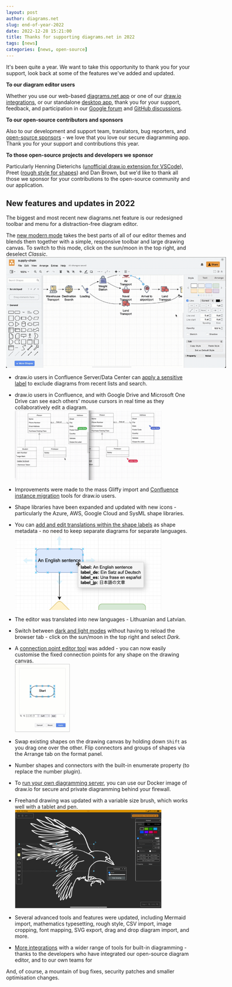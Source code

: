 ```yaml
---
layout: post
author: diagrams.net
slug: end-of-year-2022
date: 2022-12-28 15:21:00
title: Thanks for supporting diagrams.net in 2022
tags: [news]
categories: [news, open-source]
---
```


It's been quite a year. We want to take this opportunity to thank you for your support, look back at some of the features we've added and updated.

**To our diagram editor users** 

Whether you use our web-based [diagrams.net app](https://app.diagrams.net) or one of our [draw.io integrations](/integrations.html), or our standalone [desktop app](https://get.diagrams.net/), thank you for your support, feedback, and participation in our [Google forum](https://groups.google.com/forum/#!forum/drawio) and [GitHub discussions](https://github.com/jgraph/drawio/discussions). 

**To our open-source contributors and sponsors** 

Also to our development and support team, translators, bug reporters, and [open-source sponsors](https://github.com/sponsors/jgraph#sponsors) - we love that you love our secure diagramming app. Thank you for your support and contributions this year.

**To those open-source projects and developers we sponsor**

Particularly Henning Dieterichs ([unofficial draw.io extension for VSCode](https://github.com/hediet/vscode-drawio)), Preet ([rough style for shapes](https://github.com/rough-stuff/rough)) and Dan Brown, but we'd like to thank all those we sponsor for your contributions to the open-source community and our application.

## New features and updates in 2022

The biggest and most recent new diagrams.net feature is our redesigned toolbar and menu for a distraction-free diagram editor. 

The [new modern mode](/blog/modern-mode-diagrams.html) takes the best parts of all of our editor themes and blends them together with a simple, responsive toolbar and large drawing canvas. To switch to this mode, click on the sun/moon in the top right, and deselect _Classic_.
<br /><img src="/assets/img/blog/modern-mode-switch.gif" style="width=100%;max-width:600px;height:auto;" alt="Draw a freehand shape in your diagram via the toolbar in modern mode in diagrams.net">

* draw.io users in Confluence Server/Data Center can [apply a sensitive label](/blog/drawio-sensitive-label.html) to exclude diagrams from recent lists and search.

* draw.io users in Confluence, and with Google Drive and Microsoft One Drive can see each others' mouse cursors in real time as they collaboratively edit a diagram.
<br /><img src="/assets/img/blog/remote-cursors.gif" style="width=100%;max-width:400px;height:auto;" alt="Share your mouse cursor with others who are editing the same draw.io diagram in Confluence Cloud">

* Improvements were made to the mass Gliffy import and [Confluence instance migration](/doc/faq/migrate-drawio-confluence.html) tools for draw.io users. 

* Shape libraries have been expanded and updated with new icons - particularly the Azure, AWS, Google Cloud and SysML shape libraries. 

* You can [add and edit translations within the shape labels](/blog/translate-diagrams.html) as shape metadata - no need to keep separate diagrams for separate languages.
<br /><img src="/assets/img/blog/translate-hover-shape-data.png" style="width=100%;max-width:400px;height:auto;" alt="Translate labels on shapes and connectors directly in the diagrams.net editor">

* The editor was translated into new languages - Lithuanian and Latvian.

* Switch between [dark and light modes](/blog/change-editor-mode.html) without having to reload the browser tab - click on the sun/moon in the top right and select _Dark_.

* A [connection point editor tool](/blog/edit-connection-points.html) was added - you can now easily customise the fixed connection points for any shape on the drawing canvas. 
<br /><img src="/assets/img/blog/connection-points-edit.gif" style="width=100%;max-width:150px;height:auto;" alt="Move, delete and add connection points to a shape visually in diagrams.net">

* Swap existing shapes on the drawing canvas by holding down ``Shift`` as you drag one over the other. Flip connectors and groups of shapes via the Arrange tab on the format panel.

* Number shapes and connectors with the built-in enumerate property (to replace the number plugin).

* To [run your own diagramming server](/blog/diagrams-docker-app.html), you can use our Docker image of draw.io for secure and private diagramming behind your firewall.

* Freehand drawing was updated with a variable size brush, which works well with a tablet and pen. 
<br />[<img src="/assets/img/blog/freehand-crow.png" style="width=100%;max-width:400px;height:auto;" alt="Freehand drawing in diagrams.net on a tablet - click the freehand tool in the toolbar on the left">](/blog/freehand-drawing.html)

* Several advanced tools and features were updated, including Mermaid import, mathematics typesetting, rough style, CSV import, image cropping, font mapping, SVG export, drag and drop diagram import, and more.

* [More integrations](/integrations.html) with a wider range of tools for built-in diagramming - thanks to the developers who have integrated our open-source diagram editor, and to our own teams for 

And, of course, a mountain of bug fixes, security patches and smaller optimisation changes.

